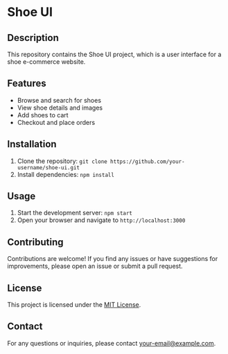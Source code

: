 # Shoe UI

## Description
This repository contains the Shoe UI project, which is a user interface for a shoe e-commerce website.

## Features
- Browse and search for shoes
- View shoe details and images
- Add shoes to cart
- Checkout and place orders

## Installation
1. Clone the repository: `git clone https://github.com/your-username/shoe-ui.git`
2. Install dependencies: `npm install`

## Usage
1. Start the development server: `npm start`
2. Open your browser and navigate to `http://localhost:3000`

## Contributing
Contributions are welcome! If you find any issues or have suggestions for improvements, please open an issue or submit a pull request.

## License
This project is licensed under the [MIT License](LICENSE).

## Contact
For any questions or inquiries, please contact [your-email@example.com](mailto:your-email@example.com).